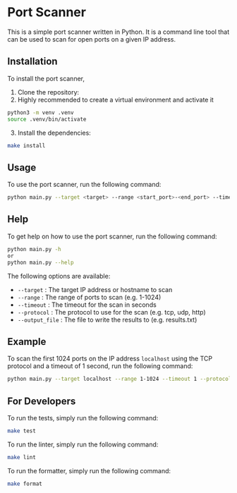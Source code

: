# Port Scanner

This is a simple port scanner written in Python. It is a command line tool that can be used to scan for open ports on a given IP address.

## Installation

To install the port scanner,

1. Clone the repository:
2. Highly recommended to create a virtual environment and activate it
```bash
python3 -m venv .venv
source .venv/bin/activate
```
3. Install the dependencies:

```bash
make install
```

## Usage

To use the port scanner, run the following command:

```bash
python main.py --target <target> --range <start_port>-<end_port> --timeout <timeout> --protocol <protocol> --output_file <output_file>
```

## Help

To get help on how to use the port scanner, run the following command:

```bash
python main.py -h
or 
python main.py --help
```

The following options are available:

- `--target` : The target IP address or hostname to scan
- `--range` : The range of ports to scan (e.g. 1-1024)
- `--timeout` : The timeout for the scan in seconds
- `--protocol` : The protocol to use for the scan (e.g. tcp, udp, http)
- `--output_file` : The file to write the results to (e.g. results.txt)

## Example

To scan the first 1024 ports on the IP address `localhost` using the TCP protocol and a timeout of 1 second, run the following command:

```bash
python main.py --target localhost --range 1-1024 --timeout 1 --protocol tcp --output_file results.txt
```

## For Developers

To run the tests, simply run the following command:

```bash
make test
```

To run the linter, simply run the following command:

```bash
make lint
```

To run the formatter, simply run the following command:

```bash
make format
```
